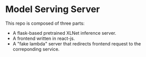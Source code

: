 # Model Serving Server

This repo is composed of three parts:
- A flask-based pretrained XLNet inference server.
- A frontend written in react-js.
- A "fake lambda" server that redirects frontend request to the correponding service.

